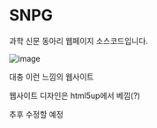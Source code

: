# SNPG
과학 신문 동아리 웹페이지 소스코드입니다.

![image](https://user-images.githubusercontent.com/63499202/124369214-4678c800-dca4-11eb-9d23-ebc6a4bd0bea.png)

대충 이런 느낌의 웹사이트

웹사이트 디자인은 html5up에서 베낌(?)

추후 수정할 예정
